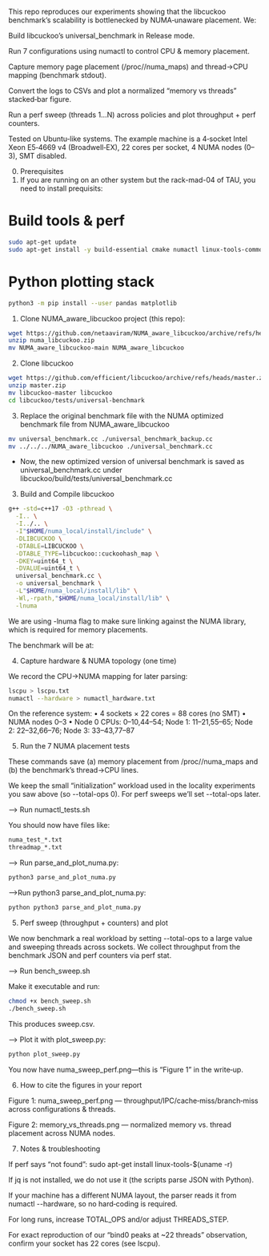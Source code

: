 
This repo reproduces our experiments showing that the libcuckoo benchmark’s scalability is bottlenecked by NUMA‑unaware placement. We:

Build libcuckoo’s universal_benchmark in Release mode.

Run 7 configurations using numactl to control CPU & memory placement.

Capture memory page placement (/proc/<pid>/numa_maps) and thread→CPU mapping (benchmark stdout).

Convert the logs to CSVs and plot a normalized “memory vs threads” stacked‑bar figure.

Run a perf sweep (threads 1…N) across policies and plot throughput + perf counters.

Tested on Ubuntu‑like systems. The example machine is a 4‑socket Intel Xeon E5‑4669 v4 (Broadwell‑EX), 22 cores per socket, 4 NUMA nodes (0–3), SMT disabled.

0) Prerequisites
1) If you are running on an other system but the rack-mad-04 of TAU, you need to install prequisits: 
# Build tools & perf

```bash
sudo apt-get update
sudo apt-get install -y build-essential cmake numactl linux-tools-common linux-tools-generic
```

# Python plotting stack
```bash
python3 -m pip install --user pandas matplotlib
```
1) Clone NUMA_aware_libcuckoo project (this repo):
```bash
wget https://github.com/netaaviram/NUMA_aware_libcuckoo/archive/refs/heads/main.zip -O numa_libcuckoo.zip
unzip numa_libcuckoo.zip
mv NUMA_aware_libcuckoo-main NUMA_aware_libcuckoo
```

2) Clone libcuckoo
```bash
wget https://github.com/efficient/libcuckoo/archive/refs/heads/master.zip
unzip master.zip
mv libcuckoo-master libcuckoo
cd libcuckoo/tests/universal-benchmark
```

3) Replace the original benchmark file with the NUMA optimized benchmark file from NUMA_aware_libcuckoo
```bash
mv universal_benchmark.cc ./universal_benchmark_backup.cc
mv ../../../NUMA_aware_libcuckoo ./universal_benchmark.cc
```
* Now, the new optimized version of universal benchmark is saved as universal_benchmark.cc under libcuckoo/build/tests/universal_benchmark.cc

3) Build and Compile libcuckoo
```bash
g++ -std=c++17 -O3 -pthread \
  -I.. \
  -I../.. \
  -I"$HOME/numa_local/install/include" \
  -DLIBCUCKOO \
  -DTABLE=LIBCUCKOO \
  -DTABLE_TYPE=libcuckoo::cuckoohash_map \
  -DKEY=uint64_t \
  -DVALUE=uint64_t \
  universal_benchmark.cc \
  -o universal_benchmark \
  -L"$HOME/numa_local/install/lib" \
  -Wl,-rpath,"$HOME/numa_local/install/lib" \
  -lnuma
```
We are using -lnuma flag to make sure linking against the NUMA library, which is required for memory placements. 

The benchmark will be at:

4) Capture hardware & NUMA topology (one time)

We record the CPU→NUMA mapping for later parsing:
```bash
lscpu > lscpu.txt
numactl --hardware > numactl_hardware.txt
```

On the reference system:
• 4 sockets × 22 cores = 88 cores (no SMT)
• NUMA nodes 0–3
• Node 0 CPUs: 0–10,44–54; Node 1: 11–21,55–65; Node 2: 22–32,66–76; Node 3: 33–43,77–87

5) Run the 7 NUMA placement tests

These commands save (a) memory placement from /proc/<pid>/numa_maps and (b) the benchmark’s thread→CPU lines.

We keep the small “initialization” workload used in the locality experiments you saw above (so --total-ops 0). For perf sweeps we’ll set --total-ops later.

--> Run numactl_tests.sh

You should now have files like:
```bash
numa_test_*.txt
threadmap_*.txt
```
--> Run parse_and_plot_numa.py:
```bash
python3 parse_and_plot_numa.py
```
-->Run python3 parse_and_plot_numa.py:
```bash
python python3 parse_and_plot_numa.py
```
5) Perf sweep (throughput + counters) and plot

We now benchmark a real workload by setting --total-ops to a large value and sweeping threads across sockets. We collect throughput from the benchmark JSON and perf counters via perf stat.

--> Run bench_sweep.sh

Make it executable and run:
```bash
chmod +x bench_sweep.sh
./bench_sweep.sh
```

This produces sweep.csv.

--> Plot it with plot_sweep.py:
```bash
python plot_sweep.py
```

You now have numa_sweep_perf.png—this is “Figure 1” in the write‑up.

6) How to cite the figures in your report

Figure 1: numa_sweep_perf.png — throughput/IPC/cache‑miss/branch‑miss across configurations & threads.

Figure 2: memory_vs_threads.png — normalized memory vs. thread placement across NUMA nodes.

7) Notes & troubleshooting

If perf says “not found”: sudo apt-get install linux-tools-$(uname -r)

If jq is not installed, we do not use it (the scripts parse JSON with Python).

If your machine has a different NUMA layout, the parser reads it from numactl --hardware, so no hard‑coding is required.

For long runs, increase TOTAL_OPS and/or adjust THREADS_STEP.

For exact reproduction of our “bind0 peaks at ~22 threads” observation, confirm your socket has 22 cores (see lscpu).

